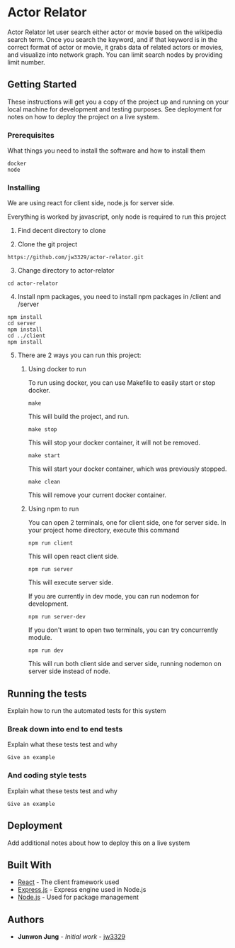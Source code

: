 # Actor Relator

Actor Relator let user search either actor or movie based on the wikipedia search term. Once you search the keyword, and if that keyword is in the correct format of actor or movie, it grabs data of related actors or movies, and visualize into network graph. You can limit search nodes by providing limit number.

## Getting Started

These instructions will get you a copy of the project up and running on your local machine for development and testing purposes. See deployment for notes on how to deploy the project on a live system.

### Prerequisites

What things you need to install the software and how to install them

```
docker
node
```

### Installing


We are using react for client side, node.js for server side.

Everything is worked by javascript, only node is required to run this project

1. Find decent directory to clone

2. Clone the git project
```
https://github.com/jw3329/actor-relator.git
```
3. Change directory to actor-relator
```
cd actor-relator
```
4. Install npm packages, you need to install npm packages in /client and /server
```
npm install
cd server
npm install
cd ../client 
npm install
```
5. There are 2 ways you can run this project:
    1. Using docker to run
    
        To run using docker, you can use Makefile to easily start or stop docker.
        ```
        make
        ``` 
        This will build the project, and run.
        ```
        make stop
        ```
        This will stop your docker container, it will not be removed.
        ```
        make start
        ```
        This will start your docker container, which was previously stopped.
        ```
        make clean
        ```
        This will remove your current docker container.

    2. Using npm to run

        You can open 2 terminals, one for client side, one for server side. In your project home directory, execute this command
        ```
        npm run client
        ```
        This will open react client side. 
        ```
        npm run server
        ```
        This will execute server side.
        
        If you are currently in dev mode, you can run nodemon for development.
        ```
        npm run server-dev
        ```
        If you don't want to open two terminals, you can try concurrently module.
        ```
        npm run dev
        ```
        This will run both client side and server side, running nodemon on server side instead of node.

## Running the tests

Explain how to run the automated tests for this system

### Break down into end to end tests

Explain what these tests test and why

```
Give an example
```

### And coding style tests

Explain what these tests test and why

```
Give an example
```

## Deployment

Add additional notes about how to deploy this on a live system

## Built With

* [React](https://reactjs.org/) - The client framework used
* [Express.js](https://expressjs.com/) - Express engine used in Node.js
* [Node.js](https://nodejs.org/en/) - Used for package management

## Authors

* **Junwon Jung** - *Initial work* - [jw3329](https://github.com/jw3329)